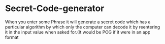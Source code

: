 # Secret-Code-generator
When you enter some Phrase it will generate a secret code which has a perticular algorithm by which only the computer can decode it by reentering it in the input value when asked for.(It would be POG if it were in an app format
